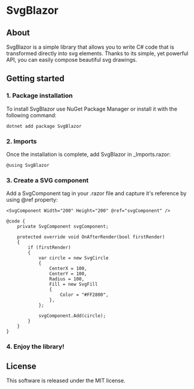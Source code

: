 SvgBlazor
=========

## About
SvgBlazor is a simple library that allows you to write C# code that is transformed directly into svg elements. Thanks to its simple, yet powerful API, you can easily compose beautiful svg drawings.

## Getting started
### 1. Package installation

To install SvgBlazor use NuGet Package Manager or install it with the following command:
```
dotnet add package SvgBlazor
```

### 2. Imports
Once the installation is complete, add SvgBlazor in _Imports.razor:
```
@using SvgBlazor
```

### 3. Create a SVG component
Add a SvgComponent tag in your .razor file and capture it's reference by using @ref property:

```
<SvgComponent Width="200" Height="200" @ref="svgComponent" />

@code {
    private SvgComponent svgComponent;

    protected override void OnAfterRender(bool firstRender)
    {
        if (firstRender)
        {
            var circle = new SvgCircle
            {
                CenterX = 100,
                CenterY = 100,
                Radius = 100,
                Fill = new SvgFill
                {
                    Color = "#FF2800",
                },
            };

            svgComponent.Add(circle);
        }
    }
}
```

### 4. Enjoy the library!

## License
This software is released under the MIT license.
